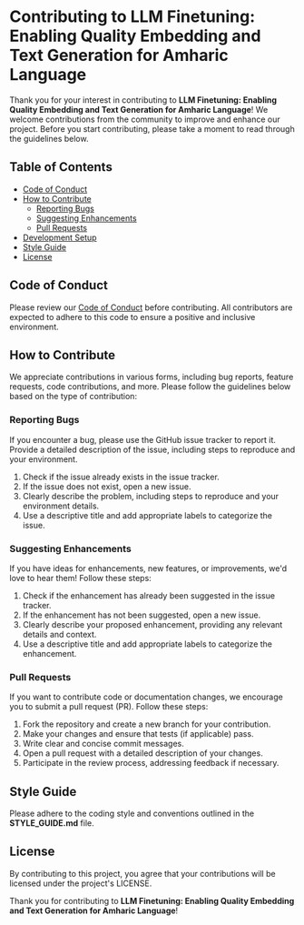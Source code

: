 
# Contributing to LLM Finetuning: Enabling Quality Embedding and Text Generation for Amharic Language

Thank you for your interest in contributing to **LLM Finetuning: Enabling Quality Embedding and Text Generation for Amharic Language**! We welcome contributions from the community to improve and enhance our project. Before you start contributing, please take a moment to read through the guidelines below.

## Table of Contents

-   [Code of Conduct](#code-of-conduct)
-   [How to Contribute](#how-to-contribute)
    -   [Reporting Bugs](#reporting-bugs)
    -   [Suggesting Enhancements](#suggesting-enhancements)
    -   [Pull Requests](#pull-requests)
-   [Development Setup](#development-setup)
-   [Style Guide](#style-guide)
-   [License](#license)

## Code of Conduct

Please review our [Code of Conduct](#code-of-conduct) before contributing. All contributors are expected to adhere to this code to ensure a positive and inclusive environment.

## How to Contribute

We appreciate contributions in various forms, including bug reports, feature requests, code contributions, and more. Please follow the guidelines below based on the type of contribution:

### Reporting Bugs

If you encounter a bug, please use the GitHub issue tracker to report it. Provide a detailed description of the issue, including steps to reproduce and your environment.

1.  Check if the issue already exists in the issue tracker.
2.  If the issue does not exist, open a new issue.
3.  Clearly describe the problem, including steps to reproduce and your environment details.
4.  Use a descriptive title and add appropriate labels to categorize the issue.

### Suggesting Enhancements

If you have ideas for enhancements, new features, or improvements, we'd love to hear them! Follow these steps:

1.  Check if the enhancement has already been suggested in the issue tracker.
2.  If the enhancement has not been suggested, open a new issue.
3.  Clearly describe your proposed enhancement, providing any relevant details and context.
4.  Use a descriptive title and add appropriate labels to categorize the enhancement.

### Pull Requests

If you want to contribute code or documentation changes, we encourage you to submit a pull request (PR). Follow these steps:

1.  Fork the repository and create a new branch for your contribution.
2.  Make your changes and ensure that tests (if applicable) pass.
3.  Write clear and concise commit messages.
4.  Open a pull request with a detailed description of your changes.
5.  Participate in the review process, addressing feedback if necessary.

## Style Guide

Please adhere to the coding style and conventions outlined in the **STYLE_GUIDE.md** file.

## License

By contributing to this project, you agree that your contributions will be licensed under the project's LICENSE.

Thank you for contributing to **LLM Finetuning: Enabling Quality Embedding and Text Generation for Amharic Language**!